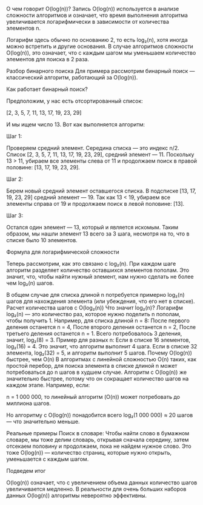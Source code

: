  О чем говорит O(log(n))?
 Запись O(log(n)) используется в анализе сложности алгоритмов и означает, 
 что время выполнения алгоритма увеличивается логарифмически в зависимости 
 от количества элементов n.

 Логарифм здесь обычно по основанию 2, то есть log₂(n), хотя иногда можно 
 встретить и другие основания. В случае алгоритмов сложности O(log(n)), 
 это означает, что с каждым шагом мы уменьшаем количество элементов для поиска 
 в 2 раза.

 Разбор бинарного поиска
 Для примера рассмотрим бинарный поиск — классический алгоритм, работающий за O(log(n)).

 Как работает бинарный поиск?

 Предположим, у нас есть отсортированный список:

 [2, 3, 5, 7, 11, 13, 17, 19, 23, 29]

 И мы ищем число 13. Вот как выполняется алгоритм:

 Шаг 1:
 
 Проверяем средний элемент. Середина списка — это индекс n/2.
 Список [2, 3, 5, 7, 11, 13, 17, 19, 23, 29], средний элемент — 11.
 Поскольку 13 > 11, убираем все элементы слева от 11 и продолжаем поиск 
 в правой половине: [13, 17, 19, 23, 29].
 
 Шаг 2:

 Берем новый средний элемент оставшегося списка.
 В подсписке [13, 17, 19, 23, 29] средний элемент — 19.
 Так как 13 < 19, убираем все элементы справа от 19 и продолжаем поиск 
 в левой половине: [13].

 Шаг 3:

 Остался один элемент — 13, который и является искомым.
 Таким образом, мы нашли элемент 13 всего за 3 шага, несмотря на то, 
 что в списке было 10 элементов.

 Формула для логарифмической сложности

 Теперь рассмотрим, как это связано с log₂(n). При каждом шаге алгоритм 
 разделяет количество оставшихся элементов пополам. Это значит, что, чтобы 
 найти нужный элемент, нам нужно сделать не более чем log₂(n) шагов.

 В общем случае для списка длиной n потребуется примерно log₂(n) шагов для 
 нахождения элемента (или убеждения, что его нет в списке).
 Расчет количества шагов с O(log₂(n))
 Что значит log₂(n)?
 Логарифм log₂(n) — это количество раз, которое нужно поделить n пополам, чтобы получить 1.
 Например, для списка длиной n = 8:
 После первого деления останется n = 4,
 После второго деления останется n = 2,
 После третьего деления останется n = 1.
 Всего потребовалось 3 деления, значит, log₂(8) = 3.
 Пример для разных n:
 Если в списке 16 элементов, log₂(16) = 4. Это значит, что алгоритм выполнит 4 шага.
 Если в списке 32 элемента, log₂(32) = 5, и алгоритм выполнит 5 шагов.
 Почему O(log(n)) быстрее, чем O(n)
 В алгоритмах с линейной сложностью O(n) таких, как простой перебор, для поиска 
 элемента в списке длиной n может потребоваться до n шагов в худшем случае.
 Алгоритм с O(log(n)) же значительно быстрее, потому что он сокращает количество 
 шагов на каждом этапе. 
 Например, если:
 
 n = 1 000 000, то линейный алгоритм (O(n)) может потребовать до миллиона шагов.
 
 Но алгоритму с O(log(n)) понадобится всего log₂(1 000 000) ≈ 20 шагов — что значительно меньше.
 
 Реальные примеры
 Поиск в словаре: Чтобы найти слово в бумажном словаре, мы тоже делим словарь, 
 открывая сначала середину, затем отсекаем половину и продолжаем, пока не найдем 
 нужное слово. Это тоже O(log(n)) — количество страниц, которые нужно открыть, 
 уменьшается с каждым шагом.

 Подведем итог

 O(log(n)) означает, что с увеличением объема данных количество шагов увеличивается медленно.
 В реальности для очень больших наборов данных O(log(n)) алгоритмы невероятно эффективны.





